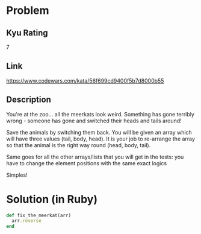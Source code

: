 # Problem

## Kyu Rating

7

## Link

https://www.codewars.com/kata/56f699cd9400f5b7d8000b55

## Description

You're at the zoo... all the meerkats look weird. Something has gone terribly wrong - someone has gone and switched their heads and tails around!

Save the animals by switching them back. You will be given an array which will have three values (tail, body, head). It is your job to re-arrange the array so that the animal is the right way round (head, body, tail).

Same goes for all the other arrays/lists that you will get in the tests: you have to change the element positions with the same exact logics

Simples!

# Solution (in Ruby)

```ruby
def fix_the_meerkat(arr)
  arr.reverse
end
```
